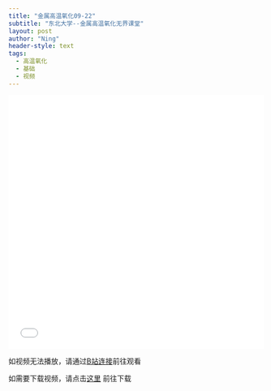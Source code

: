 ```yaml
---
title: "金属高温氧化09-22"
subtitle: "东北大学--金属高温氧化无界课堂"
layout: post
author: "Ning"
header-style: text
tags:
  - 高温氧化
  - 基础
  - 视频
---
```



<div class="aspect-ratio">
	<iframe src="//player.bilibili.com/player.html?aid=584652156&cid=82531412&page=4&high_quality=1&danmaku=0&t=30" scrolling="no" border="0" frameborder="no" framespacing="0" allowfullscreen="allowfullscreen" width="100%" height="500" sandbox="allow-top-navigation allow-same-origin allow-forms allow-scripts">> </iframe>
</div>



如视频无法播放，请通过<a href="https://www.bilibili.com/video/BV1nz4y1Z7tf">B站连接</a>前往观看

如需要下载视频，请点击<a href="nanotopgroup.club/afhafdk">这里</a>   前往下载